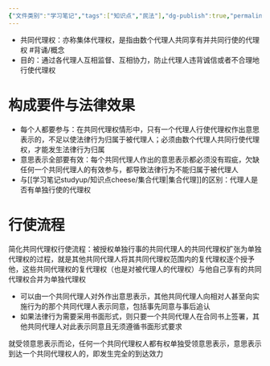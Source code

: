 ```yaml
---
{"文件类别":"学习笔记","tags":["知识点","民法"],"dg-publish":true,"permalink":"/学习笔记studyup/知识点cheese/共同代理权/","dgPassFrontmatter":true,"created":"2024-08-01T09:52:05.174+08:00","updated":"2024-10-25T12:09:01.120+08:00"}
---
```


- 共同代理权：亦称集体代理权，是指由数个代理人共同享有并共同行使的代理权 #背诵/概念 
- 目的：通过各代理人互相监督、互相协力，防止代理人违背诚信或者不合理地行使代理权
# 构成要件与法律效果

- 每个人都要参与：在共同代理权情形中，只有一个代理人行使代理权作出意思表示的，不足以使法律行为归属于被代理人；必须由数个代理人共同行使代理权，才能发生法律行为归属
- 意思表示全部要有效：每个共同代理人作出的意思表示都必须没有瑕疵，欠缺任何一个共同代理人的有效参与，都导致法律行为不能归属于被代理人
- 与[[学习笔记studyup/知识点cheese/集合代理\|集合代理]]的区别：代理人是否有单独行使的代理权
# 行使流程
简化共同代理权行使流程：被授权单独行事的共同代理人的共同代理权扩张为单独代理权的过程，就是其他共同代理人将其共同代理权范围内的复代理权逐个授予他，这些共同代理权的复代理权（也是对被代理人的代理权）与他自己享有的共同代理权合并为单独代理权
- 可以由一个共同代理人对外作出意思表示，其他共同代理人向相对人甚至向实施行为的那个共同代理人表示同意，包括事先同意与事后追认
- 如果法律行为需要采用书面形式，则只要一个共同代理人在合同书上签署，其他共同代理人对此表示同意且无须遵循书面形式要求

就受领意思表示而论，任何一个共同代理权人都有权单独受领意思表示，意思表示到达一个共同代理权人的，即发生完全的到达效力
